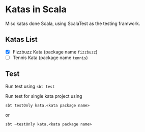 # Katas in Scala
Misc katas done Scala, using ScalaTest as the testing framwork.

## Katas List
- [x] Fizzbuzz Kata (package name `fizzbuzz`)
- [ ] Tennis Kata (package name `tennis`)

## Test
Run test using `sbt test`

Run test for single kata project using
```
sbt testOnly kata.<kata package name>
```
or
```
sbt ~testOnly kata.<kata package name>
```
